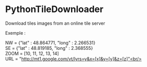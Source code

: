 PythonTileDownloader
====================

Download tiles images from an online tile server

Exemple :

NW = {"lat" : 48.864771, "long" : 2.266531}<br/>
SE = {"lat" : 48.819185, "long" : 2.368555}<br/>
ZOOM = [10, 11, 12, 13, 14]<br/>
URL = "http://mt1.google.com/vt/lyrs=y&x=[x]&y=[y]&z=[z]"<br/>
